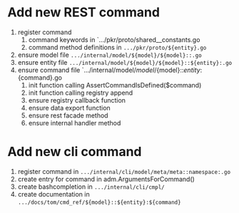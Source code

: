 # Add new REST command

1. register command
    1. command keywords in `.../pkr/proto/shared__constants.go
    2. command method definitions in `.../pkr/proto/${entity}.go`
2. ensure model file `.../internal/model/${model}/${model}::.go`
3. ensure entity file `.../internal/model/${model}/${model}::${entity}:.go`
4. ensure command file `.../internal/model/${model}/${model}::${entity}:${command}.go
    1. init function calling AssertCommandIsDefined($command)
    2. init function calling registry append
    3. ensure registry callback function
    4. ensure data export function
    5. ensure rest facade method
    6. ensure internal handler method

# Add new cli command

1. register command in `.../internal/cli/model/meta/meta::namespace:.go`
2. create entry for command in adm.ArgumentsForCommand()
3. create bashcompletion in `.../internal/cli/cmpl/`
4. create documentation in `.../docs/tom/cmd_ref/${model}::${entity}:${command}`
